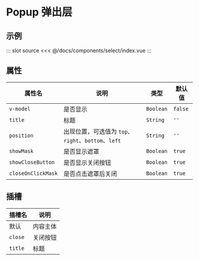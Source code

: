 # Popup 弹出层

## 示例

<template>
    <div>
        <demo-code>
          <button @click="show = !show">从中间出现</button>
          <button @click="show1 = !show1">从上方出现</button>
          <button @click="show2 = !show2">从右方出现</button>
          <button @click="show3 = !show3">从下方出现</button>
          <button @click="show4 = !show4">从左方出现</button>
          <button @click="show5 = !show5">不显示关闭按钮</button>
          <highlight-code slot="codeText" lang="vue">
              <Content slot-key="source"/>
          </highlight-code>
        </demo-code>
        <cb-popup v-model="show" title="我是标题">
          <template>
          内容内容内容内容内容内容内容内容内容内容内容内容内容内容内容内容内容内容内容内容内容内容
          </template>
        </cb-popup>
        <cb-popup v-model="show1" title="我是标题" position="top">
          <template>
          内容内容内容内容内容内容内容内容内容内容内容内容内容内容内容内容内容内容内容内容内容内容
          </template>
        </cb-popup>
        <cb-popup v-model="show2" title="我是标题" position="right">
          <template>
          内容内容内容内容内容内容内容内容内容内容内容内容内容内容内容内容内容内容内容内容内容内容
          </template>
        </cb-popup>
        <cb-popup v-model="show3" title="我是标题" position="bottom">
          <template>
          内容内容内容内容内容内容内容内容内容内容内容内容内容内容内容内容内容内容内容内容内容内容
          </template>
        </cb-popup>
        <cb-popup v-model="show4" title="我是标题" position="left">
          <template>
          内容内容内容内容内容内容内容内容内容内容内容内容内容内容内容内容内容内容内容内容内容内容
          </template>
        </cb-popup>
        <cb-popup v-model="show5" position="bottom" :show-close-button="false">
          <template>
          内容内容内容内容内容内容内容内容内容内容内容内容内容内容内容内容内容内容内容内容内容内容
          </template>
        </cb-popup>
    </div>
</template>

<script>
import CbPopup from '../../components/popup'
import DemoCode from '../../components/demo-code'

export default {
    components: {
        DemoCode,
        CbPopup
    },
    data() {
        return {
            show: false,
            show1: false,
            show2: false,
            show3: false,
            show4: false,
            show5: false,
        }
    }
}
</script>

::: slot source
<<< @/docs/components/select/index.vue
:::

## 属性

属性名 | 说明 | 类型 |默认值
---|---|---|---
| `v-model` | 是否显示 | `Boolean` | `false` |
| `title` | 标题 | `String` | `''` |
| `position` | 出现位置，可选值为 `top`、`right`、`bottom`、`left` | `String` | `''` |
| `showMask` | 是否显示遮罩 | `Boolean` | `true` |
| `showCloseButton` | 是否显示关闭按钮 | `Boolean` | `true` |
| `closeOnClickMask` | 是否点击遮罩后关闭 | `Boolean` | `true` |

## 插槽

插槽名 | 说明
---|---
默认 | 内容主体
`close` | 关闭按钮
`title` | 标题
